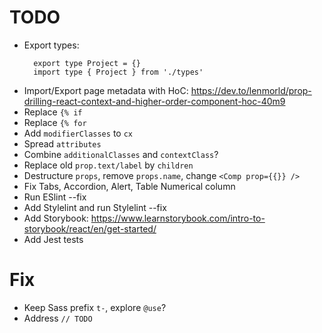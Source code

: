 # TODO

- Export types:
  ```
    export type Project = {}
    import type { Project } from './types'
  ```
- Import/Export page metadata with HoC: https://dev.to/lenmorld/prop-drilling-react-context-and-higher-order-component-hoc-40m9
- Replace `{% if`
- Replace `{% for`
- Add `modifierClasses` to `cx`
- Spread `attributes`
- Combine `additionalClasses` and `contextClass`?
- Replace old `prop.text/label` by `children`
- Destructure `props`, remove `props.name`, change `<Comp prop={{}} />`
- Fix Tabs, Accordion, Alert, Table Numerical column
- Run ESlint --fix
- Add Stylelint and run Stylelint --fix
- Add Storybook: https://www.learnstorybook.com/intro-to-storybook/react/en/get-started/
- Add Jest tests

# Fix

- Keep Sass prefix `t-`, explore `@use`?
- Address `// TODO`
